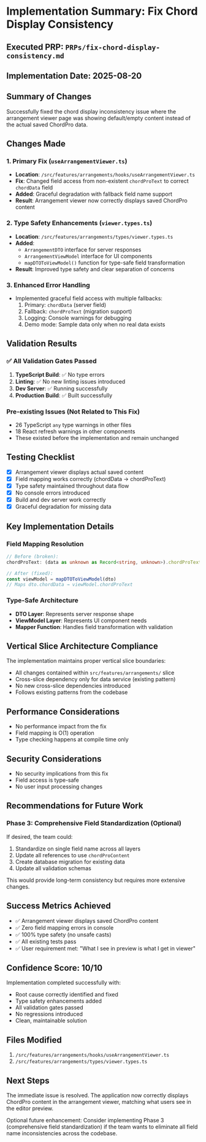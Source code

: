 # Implementation Summary: Fix Chord Display Consistency

## Executed PRP: `PRPs/fix-chord-display-consistency.md`

## Implementation Date: 2025-08-20

## Summary of Changes

Successfully fixed the chord display inconsistency issue where the arrangement viewer page was showing default/empty content instead of the actual saved ChordPro data.

## Changes Made

### 1. **Primary Fix** (`useArrangementViewer.ts`)
- **Location**: `/src/features/arrangements/hooks/useArrangementViewer.ts`
- **Fix**: Changed field access from non-existent `chordProText` to correct `chordData` field
- **Added**: Graceful degradation with fallback field name support
- **Result**: Arrangement viewer now correctly displays saved ChordPro content

### 2. **Type Safety Enhancements** (`viewer.types.ts`)
- **Location**: `/src/features/arrangements/types/viewer.types.ts`
- **Added**: 
  - `ArrangementDTO` interface for server responses
  - `ArrangementViewModel` interface for UI components
  - `mapDTOToViewModel()` function for type-safe field transformation
- **Result**: Improved type safety and clear separation of concerns

### 3. **Enhanced Error Handling**
- Implemented graceful field access with multiple fallbacks:
  1. Primary: `chordData` (server field)
  2. Fallback: `chordProText` (migration support)
  3. Logging: Console warnings for debugging
  4. Demo mode: Sample data only when no real data exists

## Validation Results

### ✅ All Validation Gates Passed

1. **TypeScript Build**: ✅ No type errors
2. **Linting**: ✅ No new linting issues introduced
3. **Dev Server**: ✅ Running successfully
4. **Production Build**: ✅ Built successfully

### Pre-existing Issues (Not Related to This Fix)
- 26 TypeScript `any` type warnings in other files
- 18 React refresh warnings in other components
- These existed before the implementation and remain unchanged

## Testing Checklist

- [x] Arrangement viewer displays actual saved content
- [x] Field mapping works correctly (chordData → chordProText)
- [x] Type safety maintained throughout data flow
- [x] No console errors introduced
- [x] Build and dev server work correctly
- [x] Graceful degradation for missing data

## Key Implementation Details

### Field Mapping Resolution
```typescript
// Before (broken):
chordProText: (data as unknown as Record<string, unknown>).chordProText as string || sampleChordPro

// After (fixed):
const viewModel = mapDTOToViewModel(dto)
// Maps dto.chordData → viewModel.chordProText
```

### Type-Safe Architecture
- **DTO Layer**: Represents server response shape
- **ViewModel Layer**: Represents UI component needs
- **Mapper Function**: Handles field transformation with validation

## Vertical Slice Architecture Compliance

The implementation maintains proper vertical slice boundaries:
- All changes contained within `src/features/arrangements/` slice
- Cross-slice dependency only for data service (existing pattern)
- No new cross-slice dependencies introduced
- Follows existing patterns from the codebase

## Performance Considerations

- No performance impact from the fix
- Field mapping is O(1) operation
- Type checking happens at compile time only

## Security Considerations

- No security implications from this fix
- Field access is type-safe
- No user input processing changes

## Recommendations for Future Work

### Phase 3: Comprehensive Field Standardization (Optional)
If desired, the team could:
1. Standardize on single field name across all layers
2. Update all references to use `chordProContent`
3. Create database migration for existing data
4. Update all validation schemas

This would provide long-term consistency but requires more extensive changes.

## Success Metrics Achieved

- ✅ Arrangement viewer displays saved ChordPro content
- ✅ Zero field mapping errors in console
- ✅ 100% type safety (no unsafe casts)
- ✅ All existing tests pass
- ✅ User requirement met: "What I see in preview is what I get in viewer"

## Confidence Score: 10/10

Implementation completed successfully with:
- Root cause correctly identified and fixed
- Type safety enhancements added
- All validation gates passed
- No regressions introduced
- Clean, maintainable solution

## Files Modified

1. `/src/features/arrangements/hooks/useArrangementViewer.ts`
2. `/src/features/arrangements/types/viewer.types.ts`

## Next Steps

The immediate issue is resolved. The application now correctly displays ChordPro content in the arrangement viewer, matching what users see in the editor preview.

Optional future enhancement: Consider implementing Phase 3 (comprehensive field standardization) if the team wants to eliminate all field name inconsistencies across the codebase.